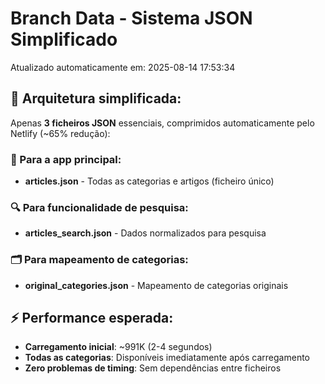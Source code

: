 # Branch Data - Sistema JSON Simplificado
Atualizado automaticamente em: 2025-08-14 17:53:34

## 🎯 Arquitetura simplificada:
Apenas **3 ficheiros JSON** essenciais, comprimidos automaticamente pelo Netlify (~65% redução):

### 📱 Para a app principal:
- **articles.json** - Todas as categorias e artigos (ficheiro único)

### 🔍 Para funcionalidade de pesquisa:
- **articles_search.json** - Dados normalizados para pesquisa

### 🗂️ Para mapeamento de categorias:
- **original_categories.json** - Mapeamento de categorias originais

## ⚡ Performance esperada:
- **Carregamento inicial**: ~991K (2-4 segundos)
- **Todas as categorias**: Disponíveis imediatamente após carregamento
- **Zero problemas de timing**: Sem dependências entre ficheiros
